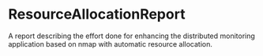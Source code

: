# ResourceAllocationReport
A report describing the effort done for enhancing the distributed monitoring application based on nmap with automatic resource allocation.

